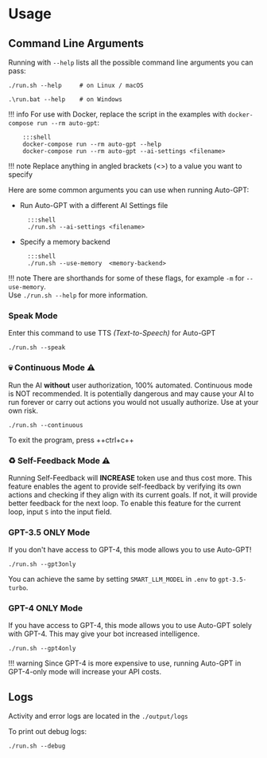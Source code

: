 # Usage

## Command Line Arguments
Running with `--help` lists all the possible command line arguments you can pass:

``` shell
./run.sh --help     # on Linux / macOS

.\run.bat --help    # on Windows
```

!!! info
    For use with Docker, replace the script in the examples with
    `docker-compose run --rm auto-gpt`:

        :::shell
        docker-compose run --rm auto-gpt --help
        docker-compose run --rm auto-gpt --ai-settings <filename>

!!! note
    Replace anything in angled brackets (<>) to a value you want to specify

Here are some common arguments you can use when running Auto-GPT:

* Run Auto-GPT with a different AI Settings file

        :::shell
        ./run.sh --ai-settings <filename>

* Specify a memory backend

        :::shell
        ./run.sh --use-memory  <memory-backend>


!!! note
    There are shorthands for some of these flags, for example `-m` for `--use-memory`.  
    Use `./run.sh --help` for more information.

### Speak Mode

Enter this command to use TTS _(Text-to-Speech)_ for Auto-GPT

``` shell
./run.sh --speak
```

### 💀 Continuous Mode ⚠️

Run the AI **without** user authorization, 100% automated.
Continuous mode is NOT recommended.
It is potentially dangerous and may cause your AI to run forever or carry out actions you would not usually authorize.
Use at your own risk.

``` shell
./run.sh --continuous
```
To exit the program, press ++ctrl+c++

### ♻️ Self-Feedback Mode ⚠️

Running Self-Feedback will **INCREASE** token use and thus cost more. This feature enables the agent to provide self-feedback by verifying its own actions and checking if they align with its current goals. If not, it will provide better feedback for the next loop. To enable this feature for the current loop, input `S` into the input field.

### GPT-3.5 ONLY Mode

If you don't have access to GPT-4, this mode allows you to use Auto-GPT!

``` shell
./run.sh --gpt3only
```

You can achieve the same by setting `SMART_LLM_MODEL` in `.env` to `gpt-3.5-turbo`.

### GPT-4 ONLY Mode

If you have access to GPT-4, this mode allows you to use Auto-GPT solely with GPT-4.
This may give your bot increased intelligence.

``` shell
./run.sh --gpt4only
```

!!! warning
    Since GPT-4 is more expensive to use, running Auto-GPT in GPT-4-only mode will
    increase your API costs.

## Logs

Activity and error logs are located in the `./output/logs`

To print out debug logs:

``` shell
./run.sh --debug
```
